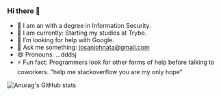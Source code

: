 ### Hi there 👋

- 🔭 I am an with a degree in Information Security.
- 🌱 I am currently: Starting my studies at Trybe.
- 🤔 I’m looking for help with Google.
- 💬 Ask me something: josanjohnata@gmail.com
- 😄 Pronouns: ...dddsj
- ⚡ Fun fact: Programmers look for other forms of help before talking to coworkers. "help me stackoverflow you are my only hope"

![Anurag's GitHub stats](https://github-readme-stats.vercel.app/api?username=josanjohnata&show_icons=true&theme=radical)
